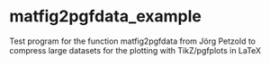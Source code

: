 # matfig2pgfdata_example
Test program for the function matfig2pgfdata from Jörg Petzold to compress large datasets for the plotting with TikZ/pgfplots in LaTeX
